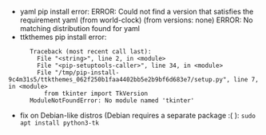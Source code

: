 - yaml pip install error:
ERROR: Could not find a version that satisfies the requirement yaml (from world-clock) (from versions: none)
ERROR: No matching distribution found for yaml
- ttkthemes pip install error:
```
      Traceback (most recent call last):
        File "<string>", line 2, in <module>
        File "<pip-setuptools-caller>", line 34, in <module>
        File "/tmp/pip-install-9c4m31s5/ttkthemes_062f250b1faa4402bb5e2b9bf6d683e7/setup.py", line 7, in <module>
          from tkinter import TkVersion
      ModuleNotFoundError: No module named 'tkinter'
```
  - fix on Debian-like distros (Debian requires a separate package :( ):
    `sudo apt install python3-tk`
